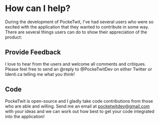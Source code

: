 # How can I help? #

During the development of PockeTwit, I've had several users who were so excited with the application that they wanted to contribute in some way.  There are several things users can do to show their appreciation of the product:

## Provide Feedback ##

I love to hear from the users and welcome all comments and critiques.  Please feel free to send an @reply to @PockeTwitDev on either Twitter or Identi.ca telling me what you think!


## Code ##

PockeTwit is open-source and I gladly take code contributions from those who are able and willing. Send me an email at pocketwitdev@gmail.com with your ideas and we can work out how best to get your code integrated into the application!